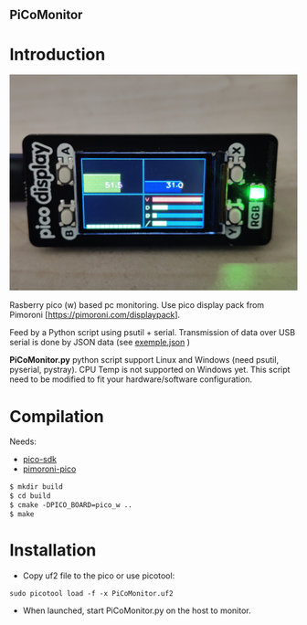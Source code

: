 PiCoMonitor
-----------

# Introduction

![System running](images/PiCoMonitor_1.jpg)

Rasberry pico (w) based pc monitoring. Use pico display pack from Pimoroni [https://pimoroni.com/displaypack].

Feed by a Python script using psutil + serial.
Transmission of data over USB serial is done by JSON data (see [exemple.json](exemple.json) )

**PiCoMonitor.py** python script support Linux and Windows (need psutil, pyserial, pystray).
CPU Temp is not supported on Windows yet.
This script need to be modified to fit your hardware/software configuration.

# Compilation
Needs:
- [pico-sdk](https://github.com/raspberrypi/pico-sdk)
- [pimoroni-pico](https://github.com/pimoroni/pimoroni-pico)

```
$ mkdir build
$ cd build
$ cmake -DPICO_BOARD=pico_w ..
$ make
```

# Installation
- Copy uf2 file to the pico or use picotool: 
```
sudo picotool load -f -x PiCoMonitor.uf2 
```
- When launched, start PiCoMonitor.py on the host to monitor.

